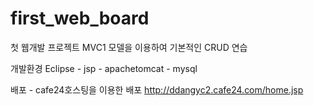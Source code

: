 # first_web_board

첫 웹개발 프로젝트
MVC1 모델을 이용하여
기본적인 CRUD 연습

개발환경
Eclipse - jsp - apachetomcat - mysql

배포 - cafe24호스팅을 이용한 배포
http://ddangyc2.cafe24.com/home.jsp
